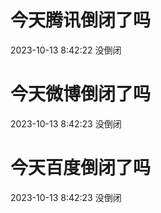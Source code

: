 # 今天腾讯倒闭了吗

2023-10-13 8:42:22 没倒闭

# 今天微博倒闭了吗

2023-10-13 8:42:23 没倒闭

# 今天百度倒闭了吗

2023-10-13 8:42:23 没倒闭

